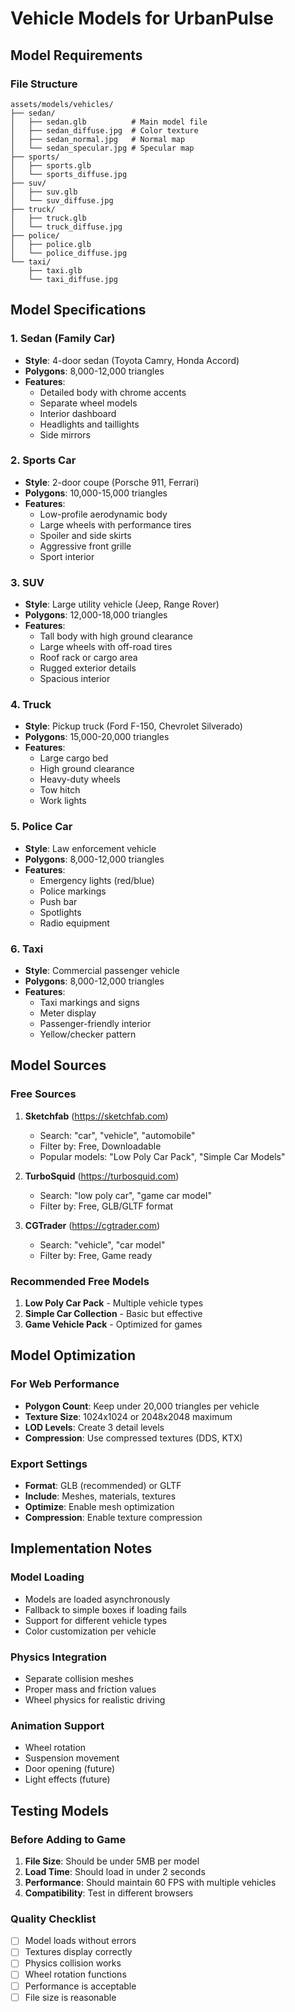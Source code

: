 # Vehicle Models for UrbanPulse

## Model Requirements

### File Structure
```
assets/models/vehicles/
├── sedan/
│   ├── sedan.glb          # Main model file
│   ├── sedan_diffuse.jpg  # Color texture
│   ├── sedan_normal.jpg   # Normal map
│   └── sedan_specular.jpg # Specular map
├── sports/
│   ├── sports.glb
│   └── sports_diffuse.jpg
├── suv/
│   ├── suv.glb
│   └── suv_diffuse.jpg
├── truck/
│   ├── truck.glb
│   └── truck_diffuse.jpg
├── police/
│   ├── police.glb
│   └── police_diffuse.jpg
└── taxi/
    ├── taxi.glb
    └── taxi_diffuse.jpg
```

## Model Specifications

### 1. Sedan (Family Car)
- **Style**: 4-door sedan (Toyota Camry, Honda Accord)
- **Polygons**: 8,000-12,000 triangles
- **Features**: 
  - Detailed body with chrome accents
  - Separate wheel models
  - Interior dashboard
  - Headlights and taillights
  - Side mirrors

### 2. Sports Car
- **Style**: 2-door coupe (Porsche 911, Ferrari)
- **Polygons**: 10,000-15,000 triangles
- **Features**:
  - Low-profile aerodynamic body
  - Large wheels with performance tires
  - Spoiler and side skirts
  - Aggressive front grille
  - Sport interior

### 3. SUV
- **Style**: Large utility vehicle (Jeep, Range Rover)
- **Polygons**: 12,000-18,000 triangles
- **Features**:
  - Tall body with high ground clearance
  - Large wheels with off-road tires
  - Roof rack or cargo area
  - Rugged exterior details
  - Spacious interior

### 4. Truck
- **Style**: Pickup truck (Ford F-150, Chevrolet Silverado)
- **Polygons**: 15,000-20,000 triangles
- **Features**:
  - Large cargo bed
  - High ground clearance
  - Heavy-duty wheels
  - Tow hitch
  - Work lights

### 5. Police Car
- **Style**: Law enforcement vehicle
- **Polygons**: 8,000-12,000 triangles
- **Features**:
  - Emergency lights (red/blue)
  - Police markings
  - Push bar
  - Spotlights
  - Radio equipment

### 6. Taxi
- **Style**: Commercial passenger vehicle
- **Polygons**: 8,000-12,000 triangles
- **Features**:
  - Taxi markings and signs
  - Meter display
  - Passenger-friendly interior
  - Yellow/checker pattern

## Model Sources

### Free Sources
1. **Sketchfab** (https://sketchfab.com)
   - Search: "car", "vehicle", "automobile"
   - Filter by: Free, Downloadable
   - Popular models: "Low Poly Car Pack", "Simple Car Models"

2. **TurboSquid** (https://turbosquid.com)
   - Search: "low poly car", "game car model"
   - Filter by: Free, GLB/GLTF format

3. **CGTrader** (https://cgtrader.com)
   - Search: "vehicle", "car model"
   - Filter by: Free, Game ready

### Recommended Free Models
1. **Low Poly Car Pack** - Multiple vehicle types
2. **Simple Car Collection** - Basic but effective
3. **Game Vehicle Pack** - Optimized for games

## Model Optimization

### For Web Performance
- **Polygon Count**: Keep under 20,000 triangles per vehicle
- **Texture Size**: 1024x1024 or 2048x2048 maximum
- **LOD Levels**: Create 3 detail levels
- **Compression**: Use compressed textures (DDS, KTX)

### Export Settings
- **Format**: GLB (recommended) or GLTF
- **Include**: Meshes, materials, textures
- **Optimize**: Enable mesh optimization
- **Compression**: Enable texture compression

## Implementation Notes

### Model Loading
- Models are loaded asynchronously
- Fallback to simple boxes if loading fails
- Support for different vehicle types
- Color customization per vehicle

### Physics Integration
- Separate collision meshes
- Proper mass and friction values
- Wheel physics for realistic driving

### Animation Support
- Wheel rotation
- Suspension movement
- Door opening (future)
- Light effects (future)

## Testing Models

### Before Adding to Game
1. **File Size**: Should be under 5MB per model
2. **Load Time**: Should load in under 2 seconds
3. **Performance**: Should maintain 60 FPS with multiple vehicles
4. **Compatibility**: Test in different browsers

### Quality Checklist
- [ ] Model loads without errors
- [ ] Textures display correctly
- [ ] Physics collision works
- [ ] Wheel rotation functions
- [ ] Performance is acceptable
- [ ] File size is reasonable 